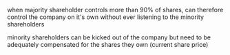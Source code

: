 when majority shareholder controls more than 90% of shares, can therefore control the company on it's own without ever listening to the minority shareholders

minority shareholders can be kicked out of the company but need to be adequately compensated for the shares they own (current share price)